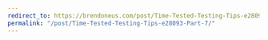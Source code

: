 ```yaml
---
redirect_to: https://brendoneus.com/post/Time-Tested-Testing-Tips-e28093-Part-7/
permalink: "/post/Time-Tested-Testing-Tips-e28093-Part-7/"
---
```

